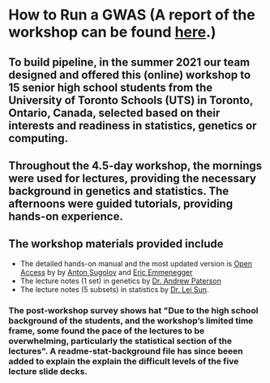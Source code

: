 # How to Run a GWAS  (A report of the workshop can be found [here](https://www.biorxiv.org/content/10.1101/2022.09.03.506492v1).)

## To build pipeline, in the summer 2021 our team designed and offered this (online) workshop to 15 senior high school students from the University of Toronto Schools (UTS) in Toronto, Ontario, Canada, selected based on their interests and readiness in statistics, genetics or computing. 

## Throughout the 4.5-day workshop, the mornings were used for lectures, providing the necessary background in genetics and statistics. The afternoons were guided tutorials, providing hands-on experience.  

## The workshop materials provided include
- The detailed hands-on manual and the most updated version is [Open Access](https://github.com/sugolov/GWAS-Workshop) by by [Anton Sugolov](https://ca.linkedin.com/in/anton-sugolov?trk=public_profile_browsemap)  and [Eric Emmenegger](https://ca.linkedin.com/in/eric-e-62a57b155?trk=people-guest_people_search-card)
- The lecture notes (1 set) in genetics by [Dr. Andrew Paterson](https://www.sickkids.ca/en/staff/p/andrew-paterson/)
- The lecture notes (5 subsets) in statistics by [Dr. Lei Sun](https://utstat.toronto.edu/sun/).

### The post-workshop survey shows hat "Due to the high school background of the students, and the workshop’s limited time frame, some found the pace of the lectures to be overwhelming, particularly the statistical section of the lectures". A readme-stat-background file has since beeen added to explain the  explain the difficult levels of the five lecture slide decks.
  
